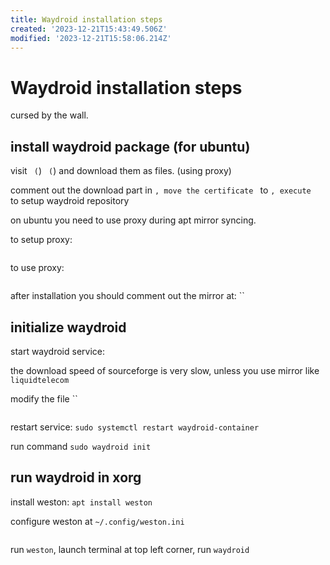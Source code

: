 ```yaml
---
title: Waydroid installation steps
created: '2023-12-21T15:43:49.506Z'
modified: '2023-12-21T15:58:06.214Z'
---
```


# Waydroid installation steps

cursed by the wall.

## install waydroid package (for ubuntu)

visit `` (``) `` (``) and download them as files. (using proxy)

comment out the download part in ``, move the certificate `` to ``, execute `` to setup waydroid repository

on ubuntu you need to use proxy during apt mirror syncing.

to setup proxy:

```bash

```

to use proxy:

```bash

```

after installation you should comment out the mirror at: ``

## initialize waydroid

start waydroid service: 

the download speed of sourceforge is very slow, unless you use mirror like `liquidtelecom`

modify the file ``

```python

```

restart service: `sudo systemctl restart waydroid-container`

run command `sudo waydroid init`

## run waydroid in xorg

install weston: `apt install weston`

configure weston at `~/.config/weston.ini`

```toml

```

run `weston`, launch terminal at top left corner, run `waydroid`
